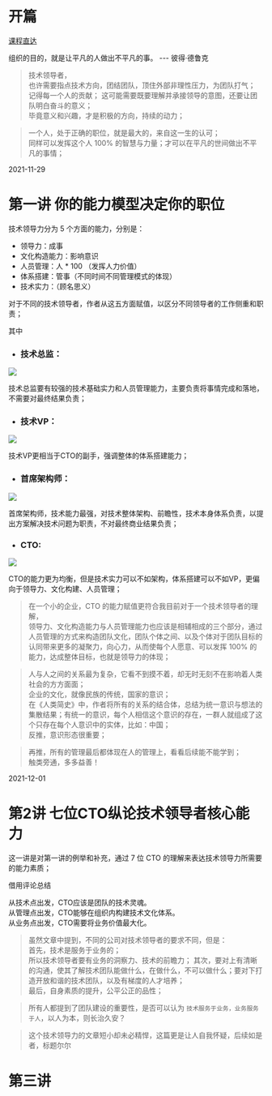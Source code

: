 
# 开篇

[课程直达](https://time.geekbang.org/column/intro/100006201?tab=catalog)

组织的目的，就是让平凡的人做出不平凡的事。   --- 彼得·德鲁克

> 技术领导者，  
也许需要指点技术方向，团结团队，顶住外部非理性压力，为团队打气；  
记得每一个人的贡献；
这可能需要既要理解并承接领导的意图，还要让团队明白奋斗的意义；  
毕竟意义和兴趣，才是积极的方向，持续的动力；

> 一个人，处于正确的职位，就是最大的，来自这一生的认可；  
同样可以发挥这个人 100% 的智慧与力量；才可以在平凡的世间做出不平凡的事情；

2021-11-29

# 第一讲 你的能力模型决定你的职位

技术领导力分为 5 个方面的能力，分别是：

- 领导力：成事
- 文化构造能力：影响意识
- 人员管理：人 * 100 （发挥人力价值）
- 体系搭建：管事（不同时间不同管理模式的体现）
- 技术实力：（顾名思义）

对于不同的技术领导者，作者从这五方面赋值，以区分不同领导者的工作侧重和职责；

其中 

- ### 技术总监：

![](https://static001.geekbang.org/resource/image/e6/38/e6c175c1e3f1302a00303cea331dd838.png)

技术总监要有较强的技术基础实力和人员管理能力，主要负责将事情完成和落地，不需要对最终结果负责；

- ### 技术VP：

![](https://static001.geekbang.org/resource/image/10/93/10d0fb342ae298b1479f051e510ce193.png)

技术VP更相当于CTO的副手，强调整体的体系搭建能力；

- ### 首席架构师：

![](https://static001.geekbang.org/resource/image/9b/d3/9b8c800f901c4dead79392d655602bd3.png)

首席架构师，技术能力最强，对技术整体架构、前瞻性，技术本身体系负责，以提出方案解决技术问题为职责，不对最终商业结果负责；

- ### CTO:

![](https://static001.geekbang.org/resource/image/19/4b/19a34c0d04cecb9403e78f69d3de214b.png)

CTO的能力更为均衡，但是技术实力可以不如架构，体系搭建可以不如VP，更偏向于领导力、文化构建、人员管理；

> 在一个小的企业，CTO 的能力赋值更符合我目前对于一个技术领导者的理解，  
领导力、文化构造能力与人员管理能力也应该是相辅相成的三个部分，通过人员管理的方式来构造团队文化，团队个体之间、以及个体对于团队目标的认同带来更多的凝聚力，向心力，从而使每个人愿意、可以发挥 100% 的能力，达成整体目标，也就是领导力的体现；  

>人与人之间的关系最为复杂，它看不到摸不着，却无时无刻不在影响着人类社会的方方面面；  
企业的文化，就像民族的传统，国家的意识；  
在《人类简史》中，作者将所有的关系的结合体，总结为统一意识与想法的集散结果；有统一的意识，每个人相信这个意识的存在，一群人就组成了这个只存在每个人意识中的实体，比如：中国；  
反推，意识形态很重要；

> 再推，所有的管理最后都体现在人的管理上，看看后续能不能学到；  
触类旁通，多多益善！

2021-12-01

# 第2讲 七位CTO纵论技术领导者核心能力

这一讲是对第一讲的例举和补充，通过 7 位 CTO 的理解来表达技术领导力所需要的能力素质；

借用评论总结

从技术点出发，CTO应该是团队的技术灵魂。  
从管理点出发，CTO能够在组织内构建技术文化体系。  
从业务点出发，CTO需要将业务价值最大化。  

>虽然文章中提到，不同的公司对技术领导者的要求不同，但是：  
首先，技术是服务于业务的；  
所以技术领导者要有业务的洞察力、技术的前瞻力；
其次，要对上有清晰的沟通，使其了解技术团队能做什么，在做什么，不可以做什么；要对下打造开放和谐的技术团队，以及有梯度的人才培养；  
最后，自身素质的提升，公平公正的品性；

> 所有人都提到了团队建设的重要性，是否可以认为 `技术服务于业务，业务服务于人`，以人为本，则长治久安？

> 这个技术领导力的文章短小却未必精悍，这篇更是让人自我怀疑，后续如是者，标题尔尔

# 第三讲